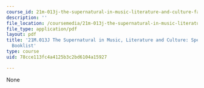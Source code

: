 ```yaml
---
course_id: 21m-013j-the-supernatural-in-music-literature-and-culture-fall-2013
description: ''
file_location: /coursemedia/21m-013j-the-supernatural-in-music-literature-and-culture-fall-2013/78cce113fc4a4125b3c2bd6104a15927_MIT21M_013JF13_Spec_Coll.pdf
file_type: application/pdf
layout: pdf
title: '21M.013J The Supernatural in Music, Literature and Culture: Special Collections
  Booklist'
type: course
uid: 78cce113fc4a4125b3c2bd6104a15927

---
```

None